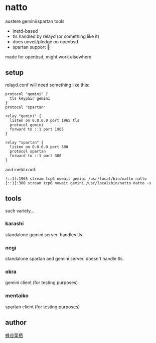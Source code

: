 # natto

austere gemini/spartan tools

* inetd-based
* tls handled by relayd (or something like it)
* does unveil/pledge on openbsd
* spartan support 💪

made for openbsd, might work elsewhere

## setup

relayd.conf will need something like this:
```
protocol "gemini" {
  tls keypair gemini
}
protocol "spartan"

relay "gemini" {
  listen on 0.0.0.0 port 1965 tls
  protocol gemini
  forward to ::1 port 1965
}

relay "spartan" {
  listen on 0.0.0.0 port 300
  protocol spartan
  forward to ::1 port 300
}
```

and inetd.conf:
```
[::1]:1965 stream tcp6 nowait gemini /usr/local/bin/natto natto
[::1]:300 stream tcp6 nowait gemini /usr/local/bin/natto natto -s
```

## tools

such variety...

### karashi

standalone gemini server. handles tls.

### negi

standalone spartan and gemini server. doesn't handle tls.

### okra

gemini client (for testing purposes)

### mentaiko

spartan client (for testing purposes)

## author

[蜂谷栗栖](https://blekksprut.net/)
